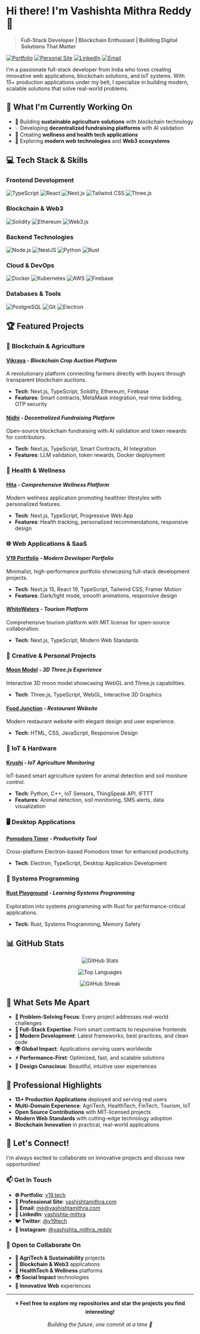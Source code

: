 # Hi there! I'm Vashishta Mithra Reddy 👋

> **Full-Stack Developer | Blockchain Enthusiast | Building Digital Solutions That Matter**

[![Portfolio](https://img.shields.io/badge/Portfolio-v19.tech-blue?style=flat-square&logo=react)](https://v19.tech)
[![Personal Site](https://img.shields.io/badge/Website-vashishtamithra.com-green?style=flat-square&logo=next.js)](https://vashishtamithra.com)
[![LinkedIn](https://img.shields.io/badge/LinkedIn-vashishta--mithra-0077B5?style=flat-square&logo=linkedin)](https://linkedin.com/in/vashishta-mithra/)
[![Email](https://img.shields.io/badge/Email-me%40vashishtamithra.com-D14836?style=flat-square&logo=gmail)](mailto:me@vashishtamithra.com)

I'm a passionate full-stack developer from India who loves creating innovative web applications, blockchain solutions, and IoT systems. With 15+ production applications under my belt, I specialize in building modern, scalable solutions that solve real-world problems.

## 🚀 What I'm Currently Working On

- 🌱 Building **sustainable agriculture solutions** with blockchain technology
- 💡 Developing **decentralized fundraising platforms** with AI validation
- 🏥 Creating **wellness and health tech applications**
- 🎯 Exploring **modern web technologies** and **Web3 ecosystems**

## 💻 Tech Stack & Skills

### **Frontend Development**
![TypeScript](https://img.shields.io/badge/-TypeScript-3178C6?style=flat-square&logo=typescript&logoColor=white)
![React](https://img.shields.io/badge/-React-61DAFB?style=flat-square&logo=react&logoColor=black)
![Next.js](https://img.shields.io/badge/-Next.js-000000?style=flat-square&logo=next.js)
![Tailwind CSS](https://img.shields.io/badge/-Tailwind_CSS-06B6D4?style=flat-square&logo=tailwindcss&logoColor=white)
![Three.js](https://img.shields.io/badge/-Three.js-000000?style=flat-square&logo=three.js)

### **Blockchain & Web3**
![Solidity](https://img.shields.io/badge/-Solidity-363636?style=flat-square&logo=solidity)
![Ethereum](https://img.shields.io/badge/-Ethereum-3C3C3D?style=flat-square&logo=ethereum)
![Web3.js](https://img.shields.io/badge/-Web3.js-F16822?style=flat-square&logo=web3.js)

### **Backend Technologies**
![Node.js](https://img.shields.io/badge/-Node.js-339933?style=flat-square&logo=node.js&logoColor=white)
![NestJS](https://img.shields.io/badge/-NestJS-E0234E?style=flat-square&logo=nestjs)
![Python](https://img.shields.io/badge/-Python-3776AB?style=flat-square&logo=python&logoColor=white)
![Rust](https://img.shields.io/badge/-Rust-000000?style=flat-square&logo=rust)

### **Cloud & DevOps**
![Docker](https://img.shields.io/badge/-Docker-2496ED?style=flat-square&logo=docker&logoColor=white)
![Kubernetes](https://img.shields.io/badge/-Kubernetes-326CE5?style=flat-square&logo=kubernetes&logoColor=white)
![AWS](https://img.shields.io/badge/-AWS-232F3E?style=flat-square&logo=amazon-aws)
![Firebase](https://img.shields.io/badge/-Firebase-FFCA28?style=flat-square&logo=firebase&logoColor=black)

### **Databases & Tools**
![PostgreSQL](https://img.shields.io/badge/-PostgreSQL-336791?style=flat-square&logo=postgresql&logoColor=white)
![Git](https://img.shields.io/badge/-Git-F05032?style=flat-square&logo=git&logoColor=white)
![Electron](https://img.shields.io/badge/-Electron-47848F?style=flat-square&logo=electron)

## 🏆 Featured Projects

### 🌾 **Blockchain & Agriculture**
#### [**Vikraya**](https://vikraya.vercel.app) - *Blockchain Crop Auction Platform*
A revolutionary platform connecting farmers directly with buyers through transparent blockchain auctions.
- **Tech**: Next.js, TypeScript, Solidity, Ethereum, Firebase
- **Features**: Smart contracts, MetaMask integration, real-time bidding, OTP security

#### [**Nidhi**](https://nidhi.v19.tech) - *Decentralized Fundraising Platform*
Open-source blockchain fundraising with AI validation and token rewards for contributors.
- **Tech**: Next.js, TypeScript, Smart Contracts, AI Integration
- **Features**: LLM validation, token rewards, Docker deployment

### 🏥 **Health & Wellness**
#### [**Hita**](https://hita.v19.tech) - *Comprehensive Wellness Platform*
Modern wellness application promoting healthier lifestyles with personalized features.
- **Tech**: Next.js, TypeScript, Progressive Web App
- **Features**: Health tracking, personalized recommendations, responsive design

### 🌐 **Web Applications & SaaS**
#### [**V19 Portfolio**](https://v19.tech) - *Modern Developer Portfolio*
Minimalist, high-performance portfolio showcasing full-stack development projects.
- **Tech**: Next.js 15, React 19, TypeScript, Tailwind CSS, Framer Motion
- **Features**: Dark/light mode, smooth animations, responsive design

#### [**WhiteWaters**](https://whitewaters.vercel.app) - *Tourism Platform*
Comprehensive tourism platform with MIT license for open-source collaboration.
- **Tech**: Next.js, TypeScript, Modern Web Standards

### 🎨 **Creative & Personal Projects**
#### [**Moon Model**](https://moon-two-topaz.vercel.app) - *3D Three.js Experience*
Interactive 3D moon model showcasing WebGL and Three.js capabilities.
- **Tech**: Three.js, TypeScript, WebGL, Interactive 3D Graphics

#### [**Food Junction**](https://thefoodjunction.vercel.app) - *Restaurant Website*
Modern restaurant website with elegant design and user experience.
- **Tech**: HTML, CSS, JavaScript, Responsive Design

### 🔧 **IoT & Hardware**
#### [**Krushi**](https://github.com/Vashishta-Mithra-Reddy/Krushi) - *IoT Agriculture Monitoring*
IoT-based smart agriculture system for animal detection and soil moisture control.
- **Tech**: Python, C++, IoT Sensors, ThingSpeak API, IFTTT
- **Features**: Animal detection, soil monitoring, SMS alerts, data visualization

### 🖥️ **Desktop Applications**
#### [**Pomodoro Timer**](https://github.com/Vashishta-Mithra-Reddy/pomodoro) - *Productivity Tool*
Cross-platform Electron-based Pomodoro timer for enhanced productivity.
- **Tech**: Electron, TypeScript, Desktop Application Development

### 🦀 **Systems Programming**
#### [**Rust Playground**](https://github.com/Vashishta-Mithra-Reddy/hello_rust) - *Learning Systems Programming*
Exploration into systems programming with Rust for performance-critical applications.
- **Tech**: Rust, Systems Programming, Memory Safety

## 📊 GitHub Stats

<div align="center">

![GitHub Stats](https://github-readme-stats.vercel.app/api?username=Vashishta-Mithra-Reddy&show_icons=true&theme=radical&hide_border=true)

![Top Languages](https://github-readme-stats.vercel.app/api/top-langs/?username=Vashishta-Mithra-Reddy&layout=compact&theme=radical&hide_border=true)

![GitHub Streak](https://github-readme-streak-stats.herokuapp.com/?user=Vashishta-Mithra-Reddy&theme=radical&hide_border=true)

</div>

## 🌟 What Sets Me Apart

- **🎯 Problem-Solving Focus**: Every project addresses real-world challenges
- **🔧 Full-Stack Expertise**: From smart contracts to responsive frontends
- **📱 Modern Development**: Latest frameworks, best practices, and clean code
- **🌍 Global Impact**: Applications serving users worldwide
- **⚡ Performance-First**: Optimized, fast, and scalable solutions
- **🎨 Design Conscious**: Beautiful, intuitive user experiences

## 💼 Professional Highlights

- **15+ Production Applications** deployed and serving real users
- **Multi-Domain Experience**: AgriTech, HealthTech, FinTech, Tourism, IoT
- **Open Source Contributions** with MIT-licensed projects
- **Modern Web Standards** with cutting-edge technology adoption
- **Blockchain Innovation** in practical, real-world applications

## 🤝 Let's Connect!

I'm always excited to collaborate on innovative projects and discuss new opportunities!

### 📫 Get In Touch
- **🌐 Portfolio**: [v19.tech](https://v19.tech)
- **💼 Professional Site**: [vashishtamithra.com](https://vashishtamithra.com)
- **📧 Email**: [me@vashishtamithra.com](mailto:me@vashishtamithra.com)
- **💼 LinkedIn**: [vashishta-mithra](https://linkedin.com/in/vashishta-mithra/)
- **🐦 Twitter**: [@v19tech](https://x.com/v19tech)
- **📱 Instagram**: [@vashishta_mithra_reddy](https://instagram.com/vashishta_mithra_reddy)

### 🤝 Open to Collaborate On
- **🌱 AgriTech & Sustainability** projects
- **🔗 Blockchain & Web3** applications
- **🏥 HealthTech & Wellness** platforms
- **🌍 Social Impact** technologies
- **🚀 Innovative Web** experiences

---

<div align="center">
  <strong>⭐ Feel free to explore my repositories and star the projects you find interesting!</strong>
  <br><br>
  <em>Building the future, one commit at a time 🚀</em>
</div>